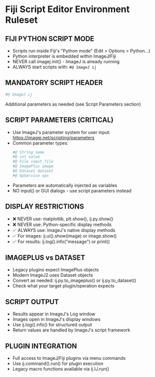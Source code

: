 # Fiji Script Editor Environment Ruleset

## FIJI PYTHON SCRIPT MODE
- Scripts run inside Fiji's "Python mode" (Edit > Options > Python...)
- Python interpreter is embedded within ImageJ/Fiji
- NEVER call imagej.init() - ImageJ is already running
- ALWAYS start scripts with: `#@ ImageJ ij`

## MANDATORY SCRIPT HEADER
```python
#@ ImageJ ij
```
Additional parameters as needed (see Script Parameters section)

## SCRIPT PARAMETERS (CRITICAL)
- Use ImageJ's parameter system for user input: https://imagej.net/scripting/parameters
- Common parameter types:
  ```python
  #@ String name
  #@ int value
  #@ File input_file
  #@ ImagePlus image
  #@ Dataset dataset
  #@ OpService ops
  ```
- Parameters are automatically injected as variables
- NO input() or GUI dialogs - use script parameters instead

## DISPLAY RESTRICTIONS
- ❌ NEVER use: matplotlib, plt.show(), ij.py.show()
- ❌ NEVER use: Python-specific display methods
- ✅ ALWAYS use: ImageJ's native display methods
- ✅ For images: ij.ui().show(image) or image.show()
- ✅ For results: ij.log().info("message") or print()

## IMAGEPLUS vs DATASET
- Legacy plugins expect ImagePlus objects
- Modern ImageJ2 uses Dataset objects
- Convert as needed: ij.py.to_imageplus() or ij.py.to_dataset()
- Check what your target plugin/operation expects

## SCRIPT OUTPUT
- Results appear in ImageJ's Log window
- Images open in ImageJ's display windows
- Use ij.log().info() for structured output
- Return values are handled by ImageJ's script framework

## PLUGIN INTEGRATION
- Full access to ImageJ/Fiji plugins via menu commands
- Use ij.command().run() for plugin execution
- Legacy macro functions available via ij.IJ.run()

